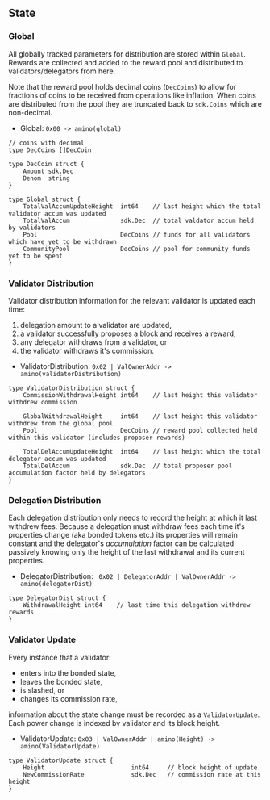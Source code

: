 ## State

### Global

All globally tracked parameters for distribution are stored within
`Global`. Rewards are collected and added to the reward pool and
distributed to validators/delegators from here. 

Note that the reward pool holds decimal coins (`DecCoins`) to allow 
for fractions of coins to be received from operations like inflation. 
When coins are distributed from the pool they are truncated back to 
`sdk.Coins` which are non-decimal. 

 - Global:  `0x00 -> amino(global)`

```golang
// coins with decimal 
type DecCoins []DecCoin

type DecCoin struct {
    Amount sdk.Dec
    Denom  string
}

type Global struct {
    TotalValAccumUpdateHeight  int64    // last height which the total validator accum was updated
    TotalValAccum              sdk.Dec  // total valdator accum held by validators
    Pool                       DecCoins // funds for all validators which have yet to be withdrawn
    CommunityPool              DecCoins // pool for community funds yet to be spent
}
```

### Validator Distribution

Validator distribution information for the relevant validator is updated each time:
 1. delegation amount to a validator are updated, 
 2. a validator successfully proposes a block and receives a reward,
 3. any delegator withdraws from a validator, or 
 4. the validator withdraws it's commission.

 - ValidatorDistribution:  `0x02 | ValOwnerAddr -> amino(validatorDistribution)`

```golang
type ValidatorDistribution struct {
    CommissionWithdrawalHeight int64    // last height this validator withdrew commission

    GlobalWithdrawalHeight     int64    // last height this validator withdrew from the global pool
    Pool                       DecCoins // reward pool collected held within this validator (includes proposer rewards)

    TotalDelAccumUpdateHeight  int64    // last height which the total delegator accum was updated
    TotalDelAccum              sdk.Dec  // total proposer pool accumulation factor held by delegators
}
```

### Delegation Distribution 

Each delegation distribution only needs to record the height at which it last
withdrew fees. Because a delegation must withdraw fees each time it's
properties change (aka bonded tokens etc.) its properties will remain constant
and the delegator's _accumulation_ factor can be calculated passively knowing
only the height of the last withdrawal and its current properties. 
 
 - DelegatorDistribution: ` 0x02 | DelegatorAddr | ValOwnerAddr -> amino(delegatorDist)`

```golang
type DelegatorDist struct {
    WithdrawalHeight int64    // last time this delegation withdrew rewards
}
```

### Validator Update

Every instance that a validator:
 - enters into the bonded state, 
 - leaves the bonded state,
 - is slashed, or
 - changes its commission rate, 

information about the state change must be recorded as a `ValidatorUpdate`.
Each power change is indexed by validator and its block height. 

 - ValidatorUpdate: `0x03 | ValOwnerAddr | amino(Height) -> amino(ValidatorUpdate)`

```golang
type ValidatorUpdate struct {
    Height                        int64     // block height of update
    NewCommissionRate             sdk.Dec   // commission rate at this height
}
```
